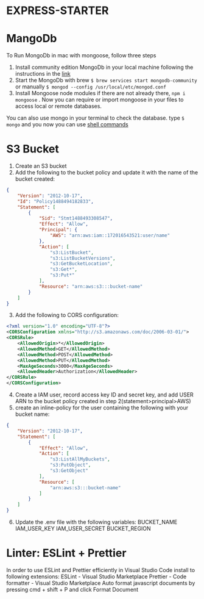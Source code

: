 # EXPRESS-STARTER


# MangoDb
To Run MongoDb in mac with mongoose, follow three steps
1. Install community edition MongoDb in your local machine following the instructions in the [link](https://docs.mongodb.com/manual/administration/install-community/)
2. Start the MongoDb with brew  `$ brew services start mongodb-community` or manually `$ mongod --config /usr/local/etc/mongod.conf`
3. Install Mongoose node modules if there are not already there, `npm i mongoose` . Now you can require or import mongoose in your files to access local or remote databases.

You can also use mongo in your terminal to check the database. type `$ mongo` and you now you can use [shell commands](https://docs.mongodb.com/manual/mongo/)

# S3 Bucket
1. Create an S3 bucket
2. Add the following to the bucket policy and update it with the name of the bucket created:
```json
{
    "Version": "2012-10-17",
    "Id": "Policy1488494182833",
    "Statement": [
        {
            "Sid": "Stmt1488493308547",
            "Effect": "Allow",
            "Principal": {
                "AWS": "arn:aws:iam::172016543521:user/name"
            },
            "Action": [
                "s3:ListBucket",
                "s3:ListBucketVersions",
                "s3:GetBucketLocation",
                "s3:Get*",
                "s3:Put*"
            ],
            "Resource": "arn:aws:s3:::bucket-name"
        }
    ]
}
```
3. Add the following to CORS configuration:
```xml
<?xml version="1.0" encoding="UTF-8"?>
<CORSConfiguration xmlns="http://s3.amazonaws.com/doc/2006-03-01/">
<CORSRule>
    <AllowedOrigin>*</AllowedOrigin>
    <AllowedMethod>GET</AllowedMethod>
    <AllowedMethod>POST</AllowedMethod>
    <AllowedMethod>PUT</AllowedMethod>
    <MaxAgeSeconds>3000</MaxAgeSeconds>
    <AllowedHeader>Authorization</AllowedHeader>
</CORSRule>
</CORSConfiguration>
```
4. Create a IAM user, record access key ID and secret key, and add USER ARN to the bucket policy created in step 2(statement>principal>AWS)
5. create an inline-policy for the user containing the following with your bucket name:
```json
{
    "Version": "2012-10-17",
    "Statement": [
        {
            "Effect": "Allow",
            "Action": [
                "s3:ListAllMyBuckets",
                "s3:PutObject",
                "s3:GetObject"
            ],
            "Resource": [
                "arn:aws:s3:::bucket-name"
            ]
        }
    ]
}
```
6. Update the .env file with the following variables:
BUCKET_NAME
IAM_USER_KEY
IAM_USER_SECRET
BUCKET_REGION

# Linter: ESLint + Prettier
In order to use ESLint and Prettier efficiently in Visual Studio Code install to following extensions:
    ESLint - Visual Studio Marketplace
    Prettier - Code formatter - Visual Studio Marketplace
Auto format javascript documents by pressing cmd + shift  + P and click Format Document
